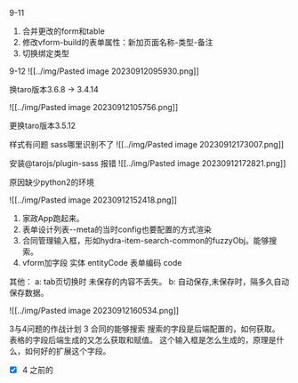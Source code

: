 9-11
1. 合并更改的form和table
2. 修改vform-build的表单属性：新加页面名称-类型-备注
3. 切换绑定类型

9-12
![[../img/Pasted image 20230912095930.png]]

换taro版本3.6.8 -> 3.4.14

![[../img/Pasted image 20230912105756.png]]

更换taro版本3.5.12

样式有问题 sass哪里识别不了
![[../img/Pasted image 20230912173007.png]]

安装@tarojs/plugin-sass 报错
![[../img/Pasted image 20230912172821.png]]

原因缺少python2的环境

![[../img/Pasted image 20230912152418.png]]
1. 家政App跑起来。
2. 表单设计列表--meta的当时config也要配置的方式渲染
3. 合同管理输入框，形如hydra-item-search-common的fuzzyObj。能够搜索。
4. vform加字段  实体 entityCode 表单编码 code 

其他：
a: tab页切换时 未保存的内容不丢失。
b: 自动保存,未保存时，隔多久自动保存数据。

![[../img/Pasted image 20230912160534.png]]


3与4问题的作战计划
3 合同的能够搜索
搜索的字段是后端配置的，如何获取。
表格的字段后端生成的又怎么获取和赋值。
这个输入框是怎么生成的，原理是什么，如何好的扩展这个字段。


- [x] 4 之前的